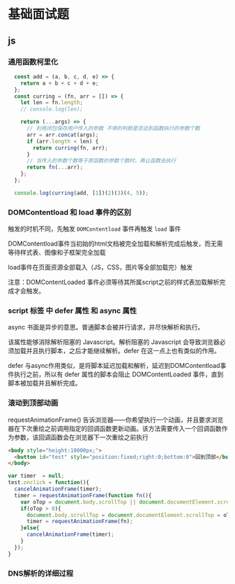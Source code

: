 # 基础面试题

## js

### 通用函数柯里化

```js
  const add = (a, b, c, d, e) => {
    return a + b + c + d + e;
  };
  const curring = (fn, arr = []) => {
    let len = fn.length;
    // console.log(len);

    return (...args) => {
      // 利用闭包保存用户传入的参数 不停的判断是否达到函数执行的参数个数
      arr = arr.concat(args);
      if (arr.length < len) {
        return curring(fn, arr);
      }
      // 当传入的参数个数等于原函数的参数个数时，再让函数去执行
      return fn(...arr);
    };
  };

  console.log(curring(add, [1])(2)(3)(4, 5));
```

### DOMContentload 和 load 事件的区别

触发的时机不同，先触发 `DOMContentload` 事件再触发 `load` 事件

DOMContentload事件当初始的html文档被完全加载和解析完成后触发，而无需等待样式表、图像和子框架完全加载

load事件在页面资源全部载入（JS，CSS，图片等全部加载完）触发

注意：DOMContentLoaded 事件必须等待其所属script之前的样式表加载解析完成才会触发。

### script 标签 中 defer 属性  和  async 属性

async 书面是异步的意思。普通脚本会被并行请求，并尽快解析和执行。

该属性能够消除解析阻塞的 Javascript。解析阻塞的 Javascript 会导致浏览器必须加载并且执行脚本，之后才能继续解析。defer 在这一点上也有类似的作用。

defer 与async作用类似，是将脚本延迟加载和解析，延迟到DOMContentload事件执行之前，所以有 defer 属性的脚本会阻止 DOMContentLoaded 事件，直到脚本被加载并且解析完成。

### 滚动到顶部动画

requestAnimationFrame() 告诉浏览器——你希望执行一个动画，并且要求浏览器在下次重绘之前调用指定的回调函数更新动画。该方法需要传入一个回调函数作为参数，该回调函数会在浏览器下一次重绘之前执行

```html
<body style="height:10000px;">
  <button id="test" style="position:fixed;right:0;bottom:0">回到顶部</button>
</body>
```

```js
var timer  = null;
test.onclick = function(){
  cancelAnimationFrame(timer);
  timer = requestAnimationFrame(function fn(){
    var oTop = document.body.scrollTop || document.documentElement.scrollTop;
    if(oTop > 0){
      document.body.scrollTop = document.documentElement.scrollTop = oTop - 50;
      timer = requestAnimationFrame(fn);
    }else{
      cancelAnimationFrame(timer);
    }
  });
}
```

### DNS解析的详细过程
